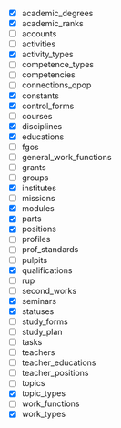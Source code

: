 - [x] academic_degrees
- [x] academic_ranks
- [ ] accounts
- [ ] activities
- [x] activity_types
- [ ] competence_types
- [ ] competencies
- [ ] connections_opop
- [x] constants
- [x] control_forms
- [ ] courses
- [x] disciplines
- [x] educations
- [ ] fgos
- [ ] general_work_functions
- [ ] grants
- [ ] groups
- [x] institutes
- [ ] missions
- [x] modules
- [x] parts
- [x] positions
- [ ] profiles
- [ ] prof_standards
- [ ] pulpits
- [x] qualifications
- [ ] rup
- [ ] second_works
- [x] seminars
- [x] statuses
- [ ] study_forms
- [ ] study_plan
- [ ] tasks
- [ ] teachers
- [ ] teacher_educations
- [ ] teacher_positions
- [ ] topics
- [x] topic_types
- [ ] work_functions
- [x] work_types
